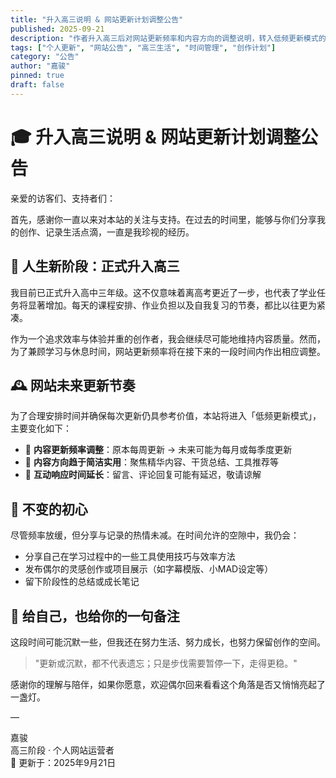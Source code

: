 ```yaml
---
title: "升入高三说明 & 网站更新计划调整公告"
published: 2025-09-21
description: "作者升入高三后对网站更新频率和内容方向的调整说明，转入低频更新模式的详细公告。"
tags: ["个人更新", "网站公告", "高三生活", "时间管理", "创作计划"]
category: "公告"
author: "嘉骏"
pinned: true
draft: false
---
```


# 🎓 升入高三说明 & 网站更新计划调整公告

亲爱的访客们、支持者们：

首先，感谢你一直以来对本站的关注与支持。在过去的时间里，能够与你们分享我的创作、记录生活点滴，一直是我珍视的经历。

## 🧭 人生新阶段：正式升入高三

我目前已正式升入高中三年级。这不仅意味着离高考更近了一步，也代表了学业任务将显著增加。每天的课程安排、作业负担以及自我复习的节奏，都比以往更为紧凑。

作为一个追求效率与体验并重的创作者，我会继续尽可能地维持内容质量。然而，为了兼顾学习与休息时间，网站更新频率将在接下来的一段时间内作出相应调整。

## 🕰️ 网站未来更新节奏

为了合理安排时间并确保每次更新仍具参考价值，本站将进入「低频更新模式」，主要变化如下：

- 🔹 **内容更新频率调整**：原本每周更新 → 未来可能为每月或每季度更新  
- 🔹 **内容方向趋于简洁实用**：聚焦精华内容、干货总结、工具推荐等  
- 🔹 **互动响应时间延长**：留言、评论回复可能有延迟，敬请谅解  

## 🌱 不变的初心

尽管频率放缓，但分享与记录的热情未减。在时间允许的空隙中，我仍会：

- 分享自己在学习过程中的一些工具使用技巧与效率方法  
- 发布偶尔的灵感创作或项目展示（如字幕模版、小MAD设定等）  
- 留下阶段性的总结或成长笔记  

## 📌 给自己，也给你的一句备注

这段时间可能沉默一些，但我还在努力生活、努力成长，也努力保留创作的空间。

> "更新或沉默，都不代表遗忘；只是步伐需要暂停一下，走得更稳。"

感谢你的理解与陪伴，如果你愿意，欢迎偶尔回来看看这个角落是否又悄悄亮起了一盏灯。

—

嘉骏  
高三阶段 · 个人网站运营者  
📅 更新于：2025年9月21日
